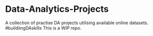 # Data-Analytics-Projects
A collection of practise DA projects utilising available online datasets. #buildiingDAskills
This is a WIP repo.

